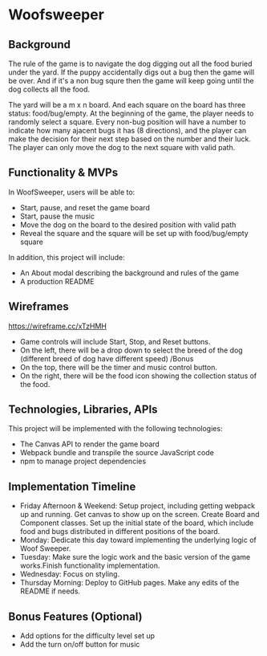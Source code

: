 # Woofsweeper

## Background
The rule of the game is to navigate the dog digging out all the food buried under the yard. If the puppy accidentally digs out a bug then the game will be over. And if it's a non bug squre then the game will keep going until the dog collects all the food.  

The yard will be a m x n board. And each square on the board has three status: food/bug/empty. At the beginning of the game, the player needs to randomly select a square. Every non-bug position will have a number to indicate how many ajacent bugs it has (8 directions), and the player can make the decision for their next step based on the number and their luck. The player can only move the dog to the next square with valid path.

## Functionality & MVPs
In WoofSweeper, users will be able to:

* Start, pause, and reset the game board
* Start, pause the music
* Move the dog on the board to the desired position with valid path
* Reveal the square and the square will be set up with food/bug/empty square

In addition, this project will include:

* An About modal describing the background and rules of the game
* A production README

## Wireframes
https://wireframe.cc/xTzHMH

* Game controls will include Start, Stop, and Reset buttons.
* On the left, there will be a drop down to select the breed of the dog (different breed of dog have different speed) /Bonus
* On the top, there will be the timer and music control button.
* On the right, there will be the food icon showing the collection status of the food. 

## Technologies, Libraries, APIs
This project will be implemented with the following technologies:

* The Canvas API to render the game board
* Webpack bundle and transpile the source JavaScript code
* npm to manage project dependencies

## Implementation Timeline

* Friday Afternoon & Weekend: Setup project, including getting webpack up and running. Get canvas to show up on the screen. Create Board and Component classes. Set up the initial state of the board, which include food and bugs distributed in different positions of the board.
* Monday: Dedicate this day toward implementing the underlying logic of Woof Sweeper. 
* Tuesday: Make sure the logic work and the basic version of the game works.Finish functionality implementation.
* Wednesday: Focus on styling.
* Thursday Morning: Deploy to GitHub pages. Make any edits of the README if needs.

## Bonus Features (Optional)
* Add options for the difficulty level set up
* Add the turn on/off button for music
